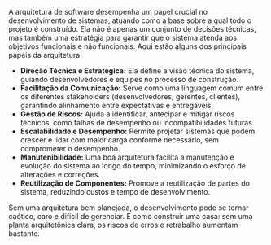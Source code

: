 A arquitetura de software desempenha um papel crucial no desenvolvimento de sistemas, atuando como a base sobre a qual todo o projeto é construído. Ela não é apenas um conjunto de decisões técnicas, mas também uma estratégia para garantir que o sistema atenda aos objetivos funcionais e não funcionais. Aqui estão alguns dos principais papéis da arquitetura:

- **Direção Técnica e Estratégica:** Ela define a visão técnica do sistema, guiando desenvolvedores e equipes no processo de construção.
- **Facilitação da Comunicação:** Serve como uma linguagem comum entre os diferentes stakeholders (desenvolvedores, gerentes, clientes), garantindo alinhamento entre expectativas e entregáveis.
- **Gestão de Riscos:** Ajuda a identificar, antecipar e mitigar riscos técnicos, como falhas de desempenho ou incompatibilidades futuras.
- **Escalabilidade e Desempenho:** Permite projetar sistemas que podem crescer e lidar com maior carga conforme necessário, sem comprometer o desempenho.
- **Manutenibilidade:** Uma boa arquitetura facilita a manutenção e evolução do sistema ao longo do tempo, minimizando o esforço de alterações e correções.
- **Reutilização de Componentes:** Promove a reutilização de partes do sistema, reduzindo custos e tempo de desenvolvimento.

Sem uma arquitetura bem planejada, o desenvolvimento pode se tornar caótico, caro e difícil de gerenciar. É como construir uma casa: sem uma planta arquitetônica clara, os riscos de erros e retrabalho aumentam bastante.


